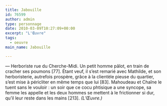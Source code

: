 ```yaml
---
title: Jabouille
id: 76599
author: admin
type: personnage
date: 2010-03-09T10:27:09+00:00
excerpt: "L'Œuvre"
tags:
  - oeuvre
main_name: Jabouille

---
```

— Herboriste rue du Cherche-Midi. Un petit homme pâlot, en train de cracher ses poumons [77]. Étant veuf, il s&rsquo;est remarié avec Mathilde, et son herboristerie, autrefois prospère, grâce à la clientèle pieuse du quartier, s&rsquo;est mise à péricliter en même temps que lui [83]. Mahoudeau et Chaîne le tuent sans le vouloir : un soir que ce cocu phtisique a une syncope, sa femme les appelle et les deux hommes se mettent à le frictionner si dur, qu&rsquo;il leur reste dans les mains [213]. _(L&rsquo;Œuvre.)_